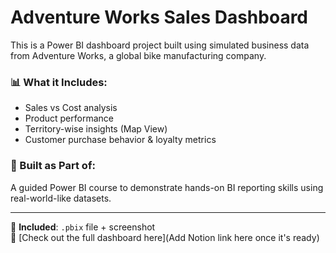 # Adventure Works Sales Dashboard

This is a Power BI dashboard project built using simulated business data from Adventure Works, a global bike manufacturing company.

### 📊 What it Includes:
- Sales vs Cost analysis
- Product performance
- Territory-wise insights (Map View)
- Customer purchase behavior & loyalty metrics

### 🔧 Built as Part of:
A guided Power BI course to demonstrate hands-on BI reporting skills using real-world-like datasets.

---

📁 **Included**: `.pbix` file + screenshot  
🔗 [Check out the full dashboard here](Add Notion link here once it's ready)
